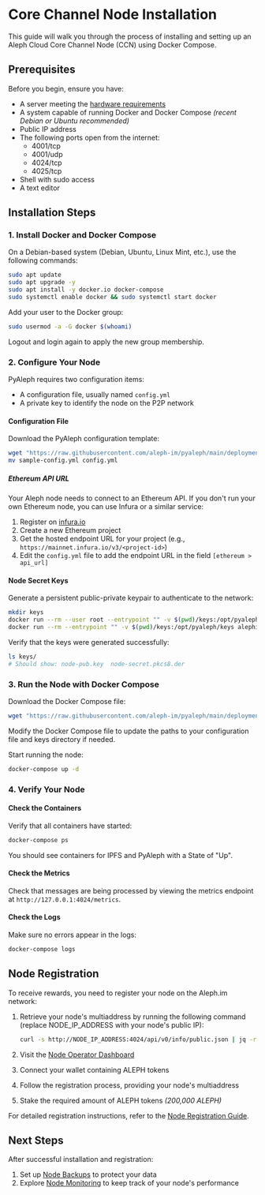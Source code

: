 # Core Channel Node Installation

This guide will walk you through the process of installing and setting up an Aleph Cloud Core Channel Node (CCN) using Docker Compose.

## Prerequisites

Before you begin, ensure you have:

- A server meeting the [hardware requirements](/nodes/core/introduction/#hardware-requirements)
- A system capable of running Docker and Docker Compose _(recent Debian or Ubuntu recommended)_
- Public IP address
- The following ports open from the internet:
  - 4001/tcp
  - 4001/udp
  - 4024/tcp
  - 4025/tcp
- Shell with sudo access
- A text editor

## Installation Steps

### 1. Install Docker and Docker Compose

On a Debian-based system (Debian, Ubuntu, Linux Mint, etc.), use the following commands:

```bash
sudo apt update
sudo apt upgrade -y
sudo apt install -y docker.io docker-compose
sudo systemctl enable docker && sudo systemctl start docker
```

Add your user to the Docker group:

```bash
sudo usermod -a -G docker $(whoami)
```

Logout and login again to apply the new group membership.

### 2. Configure Your Node

PyAleph requires two configuration items:
- A configuration file, usually named `config.yml`
- A private key to identify the node on the P2P network

#### Configuration File

Download the PyAleph configuration template:

```bash
wget "https://raw.githubusercontent.com/aleph-im/pyaleph/main/deployment/samples/docker-compose/sample-config.yml"
mv sample-config.yml config.yml
```

##### Ethereum API URL

Your Aleph node needs to connect to an Ethereum API. If you don't run your own Ethereum node, you can use Infura or a similar service:

1. Register on [infura.io](https://infura.io/)
2. Create a new Ethereum project
3. Get the hosted endpoint URL for your project (e.g., `https://mainnet.infura.io/v3/<project-id>`)
4. Edit the `config.yml` file to add the endpoint URL in the field `[ethereum > api_url]`

#### Node Secret Keys

Generate a persistent public-private keypair to authenticate to the network:

```bash
mkdir keys
docker run --rm --user root --entrypoint "" -v $(pwd)/keys:/opt/pyaleph/keys alephim/pyaleph-node:latest chown aleph:aleph /opt/pyaleph/keys
docker run --rm --entrypoint "" -v $(pwd)/keys:/opt/pyaleph/keys alephim/pyaleph-node:latest pyaleph --gen-keys --key-dir /opt/pyaleph/keys
```

Verify that the keys were generated successfully:

```bash
ls keys/
# Should show: node-pub.key  node-secret.pkcs8.der
```

### 3. Run the Node with Docker Compose

Download the Docker Compose file:

```bash
wget "https://raw.githubusercontent.com/aleph-im/pyaleph/main/deployment/samples/docker-compose/docker-compose.yml"
```

Modify the Docker Compose file to update the paths to your configuration file and keys directory if needed.

Start running the node:

```bash
docker-compose up -d
```

### 4. Verify Your Node

#### Check the Containers

Verify that all containers have started:

```bash
docker-compose ps
```

You should see containers for IPFS and PyAleph with a State of "Up".

#### Check the Metrics

Check that messages are being processed by viewing the metrics endpoint at `http://127.0.0.1:4024/metrics`.

#### Check the Logs

Make sure no errors appear in the logs:

```bash
docker-compose logs
```

## Node Registration

To receive rewards, you need to register your node on the Aleph.im network:

1. Retrieve your node's multiaddress by running the following command (replace NODE_IP_ADDRESS with your node's public IP):

   ```bash
   curl -s http://NODE_IP_ADDRESS:4024/api/v0/info/public.json | jq -r .node_multi_addresses[0]
   ```

2. Visit the [Node Operator Dashboard](https://account.aleph.im/earn/ccn/)
3. Connect your wallet containing ALEPH tokens
4. Follow the registration process, providing your node's multiaddress
5. Stake the required amount of ALEPH tokens _(200,000 ALEPH)_

For detailed registration instructions, refer to the [Node Registration Guide](https://medium.com/aleph-im/aleph-im-node-registration-guide-ea2badb84e75).

## Next Steps

After successful installation and registration:

1. Set up [Node Backups](/nodes/resources/management/backups/) to protect your data
2. Explore [Node Monitoring](/nodes/resources/management/monitoring/) to keep track of your node's performance